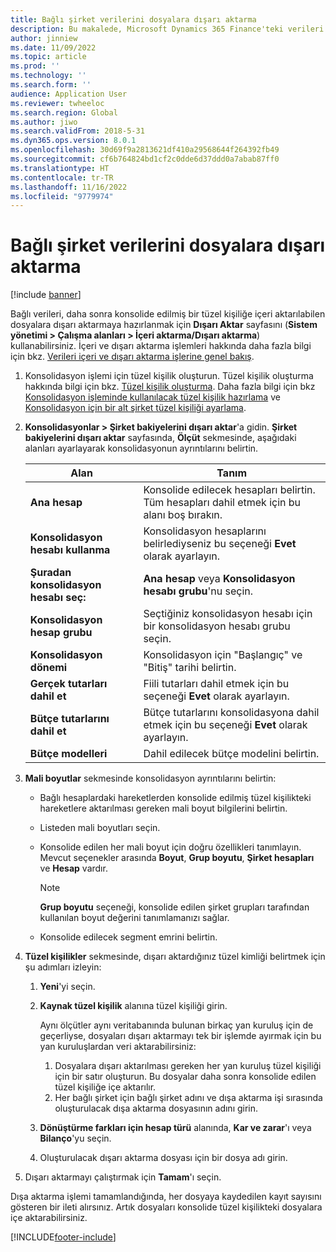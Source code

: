 ```yaml
---
title: Bağlı şirket verilerini dosyalara dışarı aktarma
description: Bu makalede, Microsoft Dynamics 365 Finance'teki verileri dışarı aktarmak ve daha sonra konsolide edilmiş bir tüzel kişiliğe içeri aktarmak için nasıl hazırlık yapılacağı açıklanmaktadır.
author: jinniew
ms.date: 11/09/2022
ms.topic: article
ms.prod: ''
ms.technology: ''
ms.search.form: ''
audience: Application User
ms.reviewer: twheeloc
ms.search.region: Global
ms.author: jiwo
ms.search.validFrom: 2018-5-31
ms.dyn365.ops.version: 8.0.1
ms.openlocfilehash: 30d69f9a2813621df410a29568644f264392fb49
ms.sourcegitcommit: cf6b764824bd1cf2c0dde6d37ddd0a7abab87ff0
ms.translationtype: HT
ms.contentlocale: tr-TR
ms.lasthandoff: 11/16/2022
ms.locfileid: "9779974"
---
```

# <a name="export-subsidiary-data-to-files"></a>Bağlı şirket verilerini dosyalara dışarı aktarma

[!include [banner](../includes/banner.md)]

Bağlı verileri, daha sonra konsolide edilmiş bir tüzel kişiliğe içeri aktarılabilen dosyalara dışarı aktarmaya hazırlanmak için **Dışarı Aktar** sayfasını (**Sistem yönetimi \> Çalışma alanları \> İçeri aktarma/Dışarı aktarma**) kullanabilirsiniz. İçeri ve dışarı aktarma işlemleri hakkında daha fazla bilgi için bkz. [Verileri içeri ve dışarı aktarma işlerine genel bakış](../../fin-ops-core/dev-itpro/data-entities/data-import-export-job.md).

1. Konsolidasyon işlemi için tüzel kişilik oluşturun. Tüzel kişilik oluşturma hakkında bilgi için bkz. [Tüzel kişilik oluşturma](../../fin-ops-core/fin-ops/organization-administration/tasks/create-legal-entity.md). Daha fazla bilgi için bkz [Konsolidasyon işleminde kullanılacak tüzel kişilik hazırlama](prepare-company-for-consolidation.md) ve [Konsolidasyon için bir alt şirket tüzel kişiliği ayarlama](set-up-subsidiary-company-for-consolidation.md). 

2. **Konsolidasyonlar \> Şirket bakiyelerini dışarı aktar**'a gidin. **Şirket bakiyelerini dışarı aktar** sayfasında, **Ölçüt** sekmesinde, aşağıdaki alanları ayarlayarak konsolidasyonun ayrıntılarını belirtin.

    | Alan                             | Tanım |
    |-----------------------------------|-------|
    | **Ana hesap**                      | Konsolide edilecek hesapları belirtin. Tüm hesapları dahil etmek için bu alanı boş bırakın. |
    | **Konsolidasyon hesabı kullanma**         | Konsolidasyon hesaplarını belirlediyseniz bu seçeneği **Evet** olarak ayarlayın. |
    | **Şuradan konsolidasyon hesabı seç:** | **Ana hesap** veya **Konsolidasyon hesabı grubu**'nu seçin. |
    | **Konsolidasyon hesap grubu**       | Seçtiğiniz konsolidasyon hesabı için bir konsolidasyon hesabı grubu seçin. |
    | **Konsolidasyon dönemi**              | Konsolidasyon için "Başlangıç" ve "Bitiş" tarihi belirtin. |
    | **Gerçek tutarları dahil et**            | Fiili tutarları dahil etmek için bu seçeneği **Evet** olarak ayarlayın. |
    | **Bütçe tutarlarını dahil et**            | Bütçe tutarlarını konsolidasyona dahil etmek için bu seçeneği **Evet** olarak ayarlayın. |
    | **Bütçe modelleri**                     | Dahil edilecek bütçe modelini belirtin. |

3. **Mali boyutlar** sekmesinde konsolidasyon ayrıntılarını belirtin:

    - Bağlı hesaplardaki hareketlerden konsolide edilmiş tüzel kişilikteki hareketlere aktarılması gereken mali boyut bilgilerini belirtin.
    - Listeden mali boyutları seçin.
    - Konsolide edilen her mali boyut için doğru özellikleri tanımlayın. Mevcut seçenekler arasında **Boyut**, **Grup boyutu**, **Şirket hesapları** ve **Hesap** vardır.

        > [!NOTE]
        > **Grup boyutu** seçeneği, konsolide edilen şirket grupları tarafından kullanılan boyut değerini tanımlamanızı sağlar.

    - Konsolide edilecek segment emrini belirtin.

4. **Tüzel kişilikler** sekmesinde, dışarı aktardığınız tüzel kimliği belirtmek için şu adımları izleyin:

    1. **Yeni**'yi seçin.
    2. **Kaynak tüzel kişilik** alanına tüzel kişiliği girin.

        Aynı ölçütler aynı veritabanında bulunan birkaç yan kuruluş için de geçerliyse, dosyaları dışarı aktarmayı tek bir işlemde ayırmak için bu yan kuruluşlardan veri aktarabilirsiniz:

        1. Dosyalara dışarı aktarılması gereken her yan kuruluş tüzel kişiliği için bir satır oluşturun. Bu dosyalar daha sonra konsolide edilen tüzel kişiliğe içe aktarılır.
        2. Her bağlı şirket için bağlı şirket adını ve dışa aktarma işi sırasında oluşturulacak dışa aktarma dosyasının adını girin.

    3. **Dönüştürme farkları için hesap türü** alanında, **Kar ve zarar**'ı veya **Bilanço**'yu seçin.
    4. Oluşturulacak dışarı aktarma dosyası için bir dosya adı girin.

5. Dışarı aktarmayı çalıştırmak için **Tamam**'ı seçin.

Dışa aktarma işlemi tamamlandığında, her dosyaya kaydedilen kayıt sayısını gösteren bir ileti alırsınız. Artık dosyaları konsolide tüzel kişilikteki dosyalara içe aktarabilirsiniz.


[!INCLUDE[footer-include](../../includes/footer-banner.md)]
